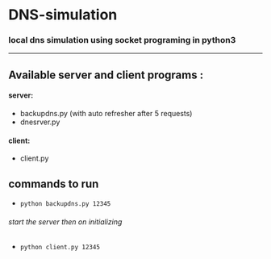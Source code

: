 # DNS-simulation
### local dns simulation using socket programing in python3
---
## Available server and client programs : 
  #### server: 
  * backupdns.py (with auto refresher after 5 requests)
  * dnesrver.py
  #### client:
  * client.py
  
## commands to run 
  * `python backupdns.py 12345`
  ######    start the server then on initializing
  *  `python client.py 12345`
